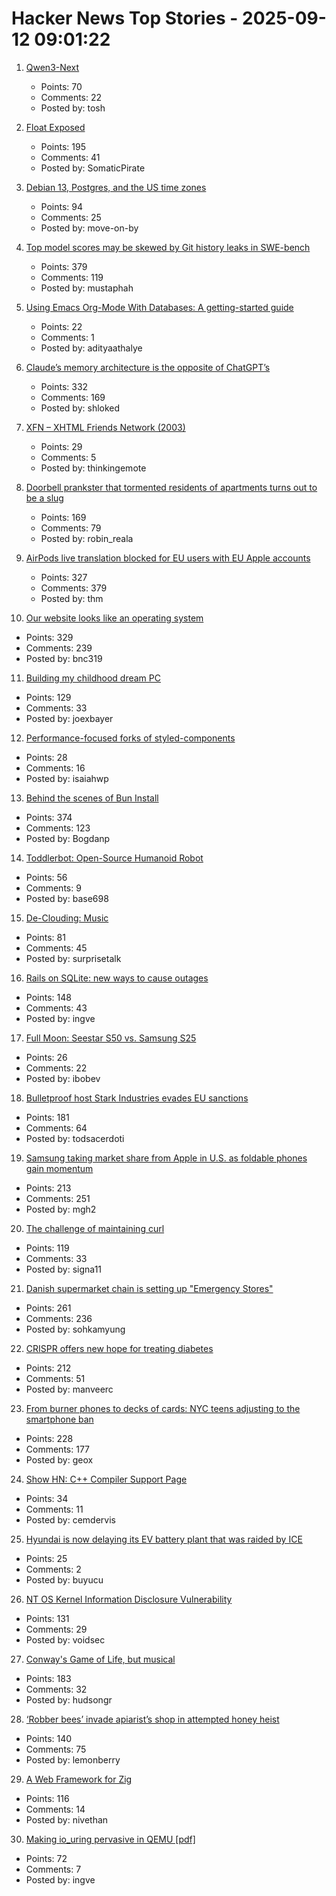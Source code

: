 # Hacker News Top Stories - 2025-09-12 09:01:22

1. [Qwen3-Next](https://qwen.ai/blog?id=4074cca80393150c248e508aa62983f9cb7d27cd&from=research.latest-advancements-list)
   - Points: 70
   - Comments: 22
   - Posted by: tosh

2. [Float Exposed](https://float.exposed/)
   - Points: 195
   - Comments: 41
   - Posted by: SomaticPirate

3. [Debian 13, Postgres, and the US time zones](https://rachelbythebay.com/w/2025/09/11/debtz/)
   - Points: 94
   - Comments: 25
   - Posted by: move-on-by

4. [Top model scores may be skewed by Git history leaks in SWE-bench](https://github.com/SWE-bench/SWE-bench/issues/465)
   - Points: 379
   - Comments: 119
   - Posted by: mustaphah

5. [Using Emacs Org-Mode With Databases: A getting-started guide](https://gitlab.com/ryanprior/emacs-org-data-starter)
   - Points: 22
   - Comments: 1
   - Posted by: adityaathalye

6. [Claude’s memory architecture is the opposite of ChatGPT’s](https://www.shloked.com/writing/claude-memory)
   - Points: 332
   - Comments: 169
   - Posted by: shloked

7. [XFN – XHTML Friends Network (2003)](https://gmpg.org/xfn/)
   - Points: 29
   - Comments: 5
   - Posted by: thinkingemote

8. [Doorbell prankster that tormented residents of apartments turns out to be a slug](https://www.theguardian.com/world/2025/sep/08/doorbell-prankster-that-tormented-residents-of-german-apartments-turns-out-to-be-a-slug)
   - Points: 169
   - Comments: 79
   - Posted by: robin_reala

9. [AirPods live translation blocked for EU users with EU Apple accounts](https://www.macrumors.com/2025/09/11/airpods-live-translation-eu-restricted/)
   - Points: 327
   - Comments: 379
   - Posted by: thm

10. [Our website looks like an operating system](https://posthog.com/blog/why-os)
   - Points: 329
   - Comments: 239
   - Posted by: bnc319

11. [Building my childhood dream PC](https://fabiensanglard.net/2168/)
   - Points: 129
   - Comments: 33
   - Posted by: joexbayer

12. [Performance-focused forks of styled-components](https://www.sanity.io/blog/cut-styled-components-into-pieces-this-is-our-last-resort)
   - Points: 28
   - Comments: 16
   - Posted by: isaiahwp

13. [Behind the scenes of Bun Install](https://bun.com/blog/behind-the-scenes-of-bun-install)
   - Points: 374
   - Comments: 123
   - Posted by: Bogdanp

14. [Toddlerbot: Open-Source Humanoid Robot](https://toddlerbot.github.io/)
   - Points: 56
   - Comments: 9
   - Posted by: base698

15. [De-Clouding: Music](https://rosswintle.uk/2025/09/de-clouding-music/)
   - Points: 81
   - Comments: 45
   - Posted by: surprisetalk

16. [Rails on SQLite: new ways to cause outages](https://andre.arko.net/2025/09/11/rails-on-sqlite-exciting-new-ways-to-cause-outages/)
   - Points: 148
   - Comments: 43
   - Posted by: ingve

17. [Full Moon: Seestar S50 vs. Samsung S25](https://www.4rknova.com//blog/2025/09/08/moon-photos)
   - Points: 26
   - Comments: 22
   - Posted by: ibobev

18. [Bulletproof host Stark Industries evades EU sanctions](https://krebsonsecurity.com/2025/09/bulletproof-host-stark-industries-evades-eu-sanctions/)
   - Points: 181
   - Comments: 64
   - Posted by: todsacerdoti

19. [Samsung taking market share from Apple in U.S. as foldable phones gain momentum](https://www.cnbc.com/2025/08/16/samsungs-us-market-share-apple-rivalry-foldable-phones.html)
   - Points: 213
   - Comments: 251
   - Posted by: mgh2

20. [The challenge of maintaining curl](https://lwn.net/Articles/1034966/)
   - Points: 119
   - Comments: 33
   - Posted by: signa11

21. [Danish supermarket chain is setting up "Emergency Stores"](https://swiss.social/@swaldorff/115186445638788782)
   - Points: 261
   - Comments: 236
   - Posted by: sohkamyung

22. [CRISPR offers new hope for treating diabetes](https://www.wired.com/story/no-more-injections-crispr-offers-new-hope-for-treating-diabetes/)
   - Points: 212
   - Comments: 51
   - Posted by: manveerc

23. [From burner phones to decks of cards: NYC teens adjusting to the smartphone ban](https://gothamist.com/news/from-burner-phones-to-decks-of-cards-nyc-teens-are-adjusting-to-the-smartphone-ban)
   - Points: 228
   - Comments: 177
   - Posted by: geox

24. [Show HN: C++ Compiler Support Page](https://cppstat.dev)
   - Points: 34
   - Comments: 11
   - Posted by: cemdervis

25. [Hyundai is now delaying its EV battery plant that was raided by ICE](https://electrek.co/2025/09/11/hyundai-now-delaying-ev-battery-plant-raided-by-ice/)
   - Points: 25
   - Comments: 2
   - Posted by: buyucu

26. [NT OS Kernel Information Disclosure Vulnerability](https://www.crowdfense.com/nt-os-kernel-information-disclosure-vulnerability-cve-2025-53136/)
   - Points: 131
   - Comments: 29
   - Posted by: voidsec

27. [Conway's Game of Life, but musical](https://www.hudsong.dev/digital-darwin)
   - Points: 183
   - Comments: 32
   - Posted by: hudsongr

28. [‘Robber bees’ invade apiarist’s shop in attempted honey heist](https://www.cbc.ca/news/canada/british-columbia/robber-bees-terrace-bc-apiary-1.7627532)
   - Points: 140
   - Comments: 75
   - Posted by: lemonberry

29. [A Web Framework for Zig](https://www.jetzig.dev/)
   - Points: 116
   - Comments: 14
   - Posted by: nivethan

30. [Making io_uring pervasive in QEMU [pdf]](https://vmsplice.net/~stefan/stefanha-kvm-forum-2025.pdf)
   - Points: 72
   - Comments: 7
   - Posted by: ingve

